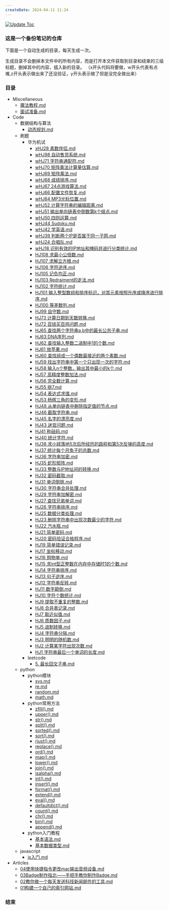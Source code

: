 ```yaml
---
createDate: 2024-04-11 11:24
---
```


[![Update Toc](https://github.com/nowscott/NowStrideUp/actions/workflows/toc.yml/badge.svg)](https://github.com/nowscott/NowStrideUp/actions/workflows/toc.yml)

### 这是一个备份笔记的仓库

下面是一个自动生成的目录，每天生成一次。

生成目录不会删掉本文件中的所有内容，而是打开本文件获取到目录和结束的三级标题，删掉其中的内容，插入新的目录。
（x开头代码将要做，w开头代表有点难,z开头表示做出来了还没验证，y开头表示做了但是没完全做出来）

### 目录

- Miscellaneous
  - [魔法教程.md](Miscellaneous%5C%E9%AD%94%E6%B3%95%E6%95%99%E7%A8%8B.md)
  - [面试准备.md](Miscellaneous%5C%E9%9D%A2%E8%AF%95%E5%87%86%E5%A4%87.md)
- Code
  - 数据结构与算法
    - [动态规划.md](Code%5C%E6%95%B0%E6%8D%AE%E7%BB%93%E6%9E%84%E4%B8%8E%E7%AE%97%E6%B3%95%5C%E5%8A%A8%E6%80%81%E8%A7%84%E5%88%92.md)
  - 刷题
    - 华为机试
      - [xHJ28 素数伴侣.md](Code%5C%E5%88%B7%E9%A2%98%5C%E5%8D%8E%E4%B8%BA%E6%9C%BA%E8%AF%95%5CxHJ28%20%E7%B4%A0%E6%95%B0%E4%BC%B4%E4%BE%A3.md)
      - [wHJ98 自动售货系统.md](Code%5C%E5%88%B7%E9%A2%98%5C%E5%8D%8E%E4%B8%BA%E6%9C%BA%E8%AF%95%5CwHJ98%20%E8%87%AA%E5%8A%A8%E5%94%AE%E8%B4%A7%E7%B3%BB%E7%BB%9F.md)
      - [wHJ71 字符串通配符.md](Code%5C%E5%88%B7%E9%A2%98%5C%E5%8D%8E%E4%B8%BA%E6%9C%BA%E8%AF%95%5CwHJ71%20%E5%AD%97%E7%AC%A6%E4%B8%B2%E9%80%9A%E9%85%8D%E7%AC%A6.md)
      - [wHJ70 矩阵乘法计算量估算.md](Code%5C%E5%88%B7%E9%A2%98%5C%E5%8D%8E%E4%B8%BA%E6%9C%BA%E8%AF%95%5CwHJ70%20%E7%9F%A9%E9%98%B5%E4%B9%98%E6%B3%95%E8%AE%A1%E7%AE%97%E9%87%8F%E4%BC%B0%E7%AE%97.md)
      - [wHJ69 矩阵乘法.md](Code%5C%E5%88%B7%E9%A2%98%5C%E5%8D%8E%E4%B8%BA%E6%9C%BA%E8%AF%95%5CwHJ69%20%E7%9F%A9%E9%98%B5%E4%B9%98%E6%B3%95.md)
      - [wHJ68 成绩排序.md](Code%5C%E5%88%B7%E9%A2%98%5C%E5%8D%8E%E4%B8%BA%E6%9C%BA%E8%AF%95%5CwHJ68%20%E6%88%90%E7%BB%A9%E6%8E%92%E5%BA%8F.md)
      - [wHJ67 24点游戏算法.md](Code%5C%E5%88%B7%E9%A2%98%5C%E5%8D%8E%E4%B8%BA%E6%9C%BA%E8%AF%95%5CwHJ67%2024%E7%82%B9%E6%B8%B8%E6%88%8F%E7%AE%97%E6%B3%95.md)
      - [wHJ66 配置文件恢复.md](Code%5C%E5%88%B7%E9%A2%98%5C%E5%8D%8E%E4%B8%BA%E6%9C%BA%E8%AF%95%5CwHJ66%20%E9%85%8D%E7%BD%AE%E6%96%87%E4%BB%B6%E6%81%A2%E5%A4%8D.md)
      - [wHJ64 MP3光标位置.md](Code%5C%E5%88%B7%E9%A2%98%5C%E5%8D%8E%E4%B8%BA%E6%9C%BA%E8%AF%95%5CwHJ64%20MP3%E5%85%89%E6%A0%87%E4%BD%8D%E7%BD%AE.md)
      - [wHJ52 计算字符串的编辑距离.md](Code%5C%E5%88%B7%E9%A2%98%5C%E5%8D%8E%E4%B8%BA%E6%9C%BA%E8%AF%95%5CwHJ52%20%E8%AE%A1%E7%AE%97%E5%AD%97%E7%AC%A6%E4%B8%B2%E7%9A%84%E7%BC%96%E8%BE%91%E8%B7%9D%E7%A6%BB.md)
      - [wHJ51 输出单向链表中倒数第k个结点.md](Code%5C%E5%88%B7%E9%A2%98%5C%E5%8D%8E%E4%B8%BA%E6%9C%BA%E8%AF%95%5CwHJ51%20%E8%BE%93%E5%87%BA%E5%8D%95%E5%90%91%E9%93%BE%E8%A1%A8%E4%B8%AD%E5%80%92%E6%95%B0%E7%AC%ACk%E4%B8%AA%E7%BB%93%E7%82%B9.md)
      - [wHJ50 四则运算.md](Code%5C%E5%88%B7%E9%A2%98%5C%E5%8D%8E%E4%B8%BA%E6%9C%BA%E8%AF%95%5CwHJ50%20%E5%9B%9B%E5%88%99%E8%BF%90%E7%AE%97.md)
      - [wHJ44 Sudoku.md](Code%5C%E5%88%B7%E9%A2%98%5C%E5%8D%8E%E4%B8%BA%E6%9C%BA%E8%AF%95%5CwHJ44%20Sudoku.md)
      - [wHJ42 学英语.md](Code%5C%E5%88%B7%E9%A2%98%5C%E5%8D%8E%E4%B8%BA%E6%9C%BA%E8%AF%95%5CwHJ42%20%E5%AD%A6%E8%8B%B1%E8%AF%AD.md)
      - [wHJ39 判断两个IP是否属于同一子网.md](Code%5C%E5%88%B7%E9%A2%98%5C%E5%8D%8E%E4%B8%BA%E6%9C%BA%E8%AF%95%5CwHJ39%20%E5%88%A4%E6%96%AD%E4%B8%A4%E4%B8%AAIP%E6%98%AF%E5%90%A6%E5%B1%9E%E4%BA%8E%E5%90%8C%E4%B8%80%E5%AD%90%E7%BD%91.md)
      - [wHJ24 合唱队.md](Code%5C%E5%88%B7%E9%A2%98%5C%E5%8D%8E%E4%B8%BA%E6%9C%BA%E8%AF%95%5CwHJ24%20%E5%90%88%E5%94%B1%E9%98%9F.md)
      - [wHJ18 识别有效的IP地址和掩码并进行分类统计.md](Code%5C%E5%88%B7%E9%A2%98%5C%E5%8D%8E%E4%B8%BA%E6%9C%BA%E8%AF%95%5CwHJ18%20%E8%AF%86%E5%88%AB%E6%9C%89%E6%95%88%E7%9A%84IP%E5%9C%B0%E5%9D%80%E5%92%8C%E6%8E%A9%E7%A0%81%E5%B9%B6%E8%BF%9B%E8%A1%8C%E5%88%86%E7%B1%BB%E7%BB%9F%E8%AE%A1.md)
      - [HJ108 求最小公倍数.md](Code%5C%E5%88%B7%E9%A2%98%5C%E5%8D%8E%E4%B8%BA%E6%9C%BA%E8%AF%95%5CHJ108%20%E6%B1%82%E6%9C%80%E5%B0%8F%E5%85%AC%E5%80%8D%E6%95%B0.md)
      - [HJ107 求解立方根.md](Code%5C%E5%88%B7%E9%A2%98%5C%E5%8D%8E%E4%B8%BA%E6%9C%BA%E8%AF%95%5CHJ107%20%E6%B1%82%E8%A7%A3%E7%AB%8B%E6%96%B9%E6%A0%B9.md)
      - [HJ106 字符逆序.md](Code%5C%E5%88%B7%E9%A2%98%5C%E5%8D%8E%E4%B8%BA%E6%9C%BA%E8%AF%95%5CHJ106%20%E5%AD%97%E7%AC%A6%E9%80%86%E5%BA%8F.md)
      - [HJ105 记负均正.md](Code%5C%E5%88%B7%E9%A2%98%5C%E5%8D%8E%E4%B8%BA%E6%9C%BA%E8%AF%95%5CHJ105%20%E8%AE%B0%E8%B4%9F%E5%9D%87%E6%AD%A3.md)
      - [HJ103 Redraiment的走法.md](Code%5C%E5%88%B7%E9%A2%98%5C%E5%8D%8E%E4%B8%BA%E6%9C%BA%E8%AF%95%5CHJ103%20Redraiment%E7%9A%84%E8%B5%B0%E6%B3%95.md)
      - [HJ102 字符统计.md](Code%5C%E5%88%B7%E9%A2%98%5C%E5%8D%8E%E4%B8%BA%E6%9C%BA%E8%AF%95%5CHJ102%20%E5%AD%97%E7%AC%A6%E7%BB%9F%E8%AE%A1.md)
      - [HJ101 输入整型数组和排序标识，对其元素按照升序或降序进行排序.md](Code%5C%E5%88%B7%E9%A2%98%5C%E5%8D%8E%E4%B8%BA%E6%9C%BA%E8%AF%95%5CHJ101%20%E8%BE%93%E5%85%A5%E6%95%B4%E5%9E%8B%E6%95%B0%E7%BB%84%E5%92%8C%E6%8E%92%E5%BA%8F%E6%A0%87%E8%AF%86%EF%BC%8C%E5%AF%B9%E5%85%B6%E5%85%83%E7%B4%A0%E6%8C%89%E7%85%A7%E5%8D%87%E5%BA%8F%E6%88%96%E9%99%8D%E5%BA%8F%E8%BF%9B%E8%A1%8C%E6%8E%92%E5%BA%8F.md)
      - [HJ100 等差数列.md](Code%5C%E5%88%B7%E9%A2%98%5C%E5%8D%8E%E4%B8%BA%E6%9C%BA%E8%AF%95%5CHJ100%20%E7%AD%89%E5%B7%AE%E6%95%B0%E5%88%97.md)
      - [HJ99 自守数.md](Code%5C%E5%88%B7%E9%A2%98%5C%E5%8D%8E%E4%B8%BA%E6%9C%BA%E8%AF%95%5CHJ99%20%E8%87%AA%E5%AE%88%E6%95%B0.md)
      - [HJ73 计算日期到天数转换.md](Code%5C%E5%88%B7%E9%A2%98%5C%E5%8D%8E%E4%B8%BA%E6%9C%BA%E8%AF%95%5CHJ73%20%E8%AE%A1%E7%AE%97%E6%97%A5%E6%9C%9F%E5%88%B0%E5%A4%A9%E6%95%B0%E8%BD%AC%E6%8D%A2.md)
      - [HJ72 百钱买百鸡问题.md](Code%5C%E5%88%B7%E9%A2%98%5C%E5%8D%8E%E4%B8%BA%E6%9C%BA%E8%AF%95%5CHJ72%20%E7%99%BE%E9%92%B1%E4%B9%B0%E7%99%BE%E9%B8%A1%E9%97%AE%E9%A2%98.md)
      - [HJ65 查找两个字符串a,b中的最长公共子串.md](Code%5C%E5%88%B7%E9%A2%98%5C%E5%8D%8E%E4%B8%BA%E6%9C%BA%E8%AF%95%5CHJ65%20%E6%9F%A5%E6%89%BE%E4%B8%A4%E4%B8%AA%E5%AD%97%E7%AC%A6%E4%B8%B2a%2Cb%E4%B8%AD%E7%9A%84%E6%9C%80%E9%95%BF%E5%85%AC%E5%85%B1%E5%AD%90%E4%B8%B2.md)
      - [HJ63 DNA序列.md](Code%5C%E5%88%B7%E9%A2%98%5C%E5%8D%8E%E4%B8%BA%E6%9C%BA%E8%AF%95%5CHJ63%20DNA%E5%BA%8F%E5%88%97.md)
      - [HJ62 查找输入整数二进制中1的个数.md](Code%5C%E5%88%B7%E9%A2%98%5C%E5%8D%8E%E4%B8%BA%E6%9C%BA%E8%AF%95%5CHJ62%20%E6%9F%A5%E6%89%BE%E8%BE%93%E5%85%A5%E6%95%B4%E6%95%B0%E4%BA%8C%E8%BF%9B%E5%88%B6%E4%B8%AD1%E7%9A%84%E4%B8%AA%E6%95%B0.md)
      - [HJ61 放苹果.md](Code%5C%E5%88%B7%E9%A2%98%5C%E5%8D%8E%E4%B8%BA%E6%9C%BA%E8%AF%95%5CHJ61%20%E6%94%BE%E8%8B%B9%E6%9E%9C.md)
      - [HJ60 查找组成一个偶数最接近的两个素数.md](Code%5C%E5%88%B7%E9%A2%98%5C%E5%8D%8E%E4%B8%BA%E6%9C%BA%E8%AF%95%5CHJ60%20%E6%9F%A5%E6%89%BE%E7%BB%84%E6%88%90%E4%B8%80%E4%B8%AA%E5%81%B6%E6%95%B0%E6%9C%80%E6%8E%A5%E8%BF%91%E7%9A%84%E4%B8%A4%E4%B8%AA%E7%B4%A0%E6%95%B0.md)
      - [HJ59 找出字符串中第一个只出现一次的字符.md](Code%5C%E5%88%B7%E9%A2%98%5C%E5%8D%8E%E4%B8%BA%E6%9C%BA%E8%AF%95%5CHJ59%20%E6%89%BE%E5%87%BA%E5%AD%97%E7%AC%A6%E4%B8%B2%E4%B8%AD%E7%AC%AC%E4%B8%80%E4%B8%AA%E5%8F%AA%E5%87%BA%E7%8E%B0%E4%B8%80%E6%AC%A1%E7%9A%84%E5%AD%97%E7%AC%A6.md)
      - [HJ58 输入n个整数，输出其中最小的k个.md](Code%5C%E5%88%B7%E9%A2%98%5C%E5%8D%8E%E4%B8%BA%E6%9C%BA%E8%AF%95%5CHJ58%20%E8%BE%93%E5%85%A5n%E4%B8%AA%E6%95%B4%E6%95%B0%EF%BC%8C%E8%BE%93%E5%87%BA%E5%85%B6%E4%B8%AD%E6%9C%80%E5%B0%8F%E7%9A%84k%E4%B8%AA.md)
      - [HJ57 高精度整数加法.md](Code%5C%E5%88%B7%E9%A2%98%5C%E5%8D%8E%E4%B8%BA%E6%9C%BA%E8%AF%95%5CHJ57%20%E9%AB%98%E7%B2%BE%E5%BA%A6%E6%95%B4%E6%95%B0%E5%8A%A0%E6%B3%95.md)
      - [HJ56 完全数计算.md](Code%5C%E5%88%B7%E9%A2%98%5C%E5%8D%8E%E4%B8%BA%E6%9C%BA%E8%AF%95%5CHJ56%20%E5%AE%8C%E5%85%A8%E6%95%B0%E8%AE%A1%E7%AE%97.md)
      - [HJ55 挑7.md](Code%5C%E5%88%B7%E9%A2%98%5C%E5%8D%8E%E4%B8%BA%E6%9C%BA%E8%AF%95%5CHJ55%20%E6%8C%917.md)
      - [HJ54 表达式求值.md](Code%5C%E5%88%B7%E9%A2%98%5C%E5%8D%8E%E4%B8%BA%E6%9C%BA%E8%AF%95%5CHJ54%20%E8%A1%A8%E8%BE%BE%E5%BC%8F%E6%B1%82%E5%80%BC.md)
      - [HJ53 杨辉三角的变形.md](Code%5C%E5%88%B7%E9%A2%98%5C%E5%8D%8E%E4%B8%BA%E6%9C%BA%E8%AF%95%5CHJ53%20%E6%9D%A8%E8%BE%89%E4%B8%89%E8%A7%92%E7%9A%84%E5%8F%98%E5%BD%A2.md)
      - [HJ48 从单向链表中删除指定值的节点.md](Code%5C%E5%88%B7%E9%A2%98%5C%E5%8D%8E%E4%B8%BA%E6%9C%BA%E8%AF%95%5CHJ48%20%E4%BB%8E%E5%8D%95%E5%90%91%E9%93%BE%E8%A1%A8%E4%B8%AD%E5%88%A0%E9%99%A4%E6%8C%87%E5%AE%9A%E5%80%BC%E7%9A%84%E8%8A%82%E7%82%B9.md)
      - [HJ46 截取字符串.md](Code%5C%E5%88%B7%E9%A2%98%5C%E5%8D%8E%E4%B8%BA%E6%9C%BA%E8%AF%95%5CHJ46%20%E6%88%AA%E5%8F%96%E5%AD%97%E7%AC%A6%E4%B8%B2.md)
      - [HJ45 名字的漂亮度.md](Code%5C%E5%88%B7%E9%A2%98%5C%E5%8D%8E%E4%B8%BA%E6%9C%BA%E8%AF%95%5CHJ45%20%E5%90%8D%E5%AD%97%E7%9A%84%E6%BC%82%E4%BA%AE%E5%BA%A6.md)
      - [HJ43 迷宫问题.md](Code%5C%E5%88%B7%E9%A2%98%5C%E5%8D%8E%E4%B8%BA%E6%9C%BA%E8%AF%95%5CHJ43%20%E8%BF%B7%E5%AE%AB%E9%97%AE%E9%A2%98.md)
      - [HJ41 称砝码.md](Code%5C%E5%88%B7%E9%A2%98%5C%E5%8D%8E%E4%B8%BA%E6%9C%BA%E8%AF%95%5CHJ41%20%E7%A7%B0%E7%A0%9D%E7%A0%81.md)
      - [HJ40 统计字符.md](Code%5C%E5%88%B7%E9%A2%98%5C%E5%8D%8E%E4%B8%BA%E6%9C%BA%E8%AF%95%5CHJ40%20%E7%BB%9F%E8%AE%A1%E5%AD%97%E7%AC%A6.md)
      - [HJ38 求小球落地5次后所经历的路程和第5次反弹的高度.md](Code%5C%E5%88%B7%E9%A2%98%5C%E5%8D%8E%E4%B8%BA%E6%9C%BA%E8%AF%95%5CHJ38%20%E6%B1%82%E5%B0%8F%E7%90%83%E8%90%BD%E5%9C%B05%E6%AC%A1%E5%90%8E%E6%89%80%E7%BB%8F%E5%8E%86%E7%9A%84%E8%B7%AF%E7%A8%8B%E5%92%8C%E7%AC%AC5%E6%AC%A1%E5%8F%8D%E5%BC%B9%E7%9A%84%E9%AB%98%E5%BA%A6.md)
      - [HJ37 统计每个月兔子的总数.md](Code%5C%E5%88%B7%E9%A2%98%5C%E5%8D%8E%E4%B8%BA%E6%9C%BA%E8%AF%95%5CHJ37%20%E7%BB%9F%E8%AE%A1%E6%AF%8F%E4%B8%AA%E6%9C%88%E5%85%94%E5%AD%90%E7%9A%84%E6%80%BB%E6%95%B0.md)
      - [HJ36 字符串加密.md](Code%5C%E5%88%B7%E9%A2%98%5C%E5%8D%8E%E4%B8%BA%E6%9C%BA%E8%AF%95%5CHJ36%20%E5%AD%97%E7%AC%A6%E4%B8%B2%E5%8A%A0%E5%AF%86.md)
      - [HJ35 蛇形矩阵.md](Code%5C%E5%88%B7%E9%A2%98%5C%E5%8D%8E%E4%B8%BA%E6%9C%BA%E8%AF%95%5CHJ35%20%E8%9B%87%E5%BD%A2%E7%9F%A9%E9%98%B5.md)
      - [HJ33 整数与IP地址间的转换.md](Code%5C%E5%88%B7%E9%A2%98%5C%E5%8D%8E%E4%B8%BA%E6%9C%BA%E8%AF%95%5CHJ33%20%E6%95%B4%E6%95%B0%E4%B8%8EIP%E5%9C%B0%E5%9D%80%E9%97%B4%E7%9A%84%E8%BD%AC%E6%8D%A2.md)
      - [HJ32 密码截取.md](Code%5C%E5%88%B7%E9%A2%98%5C%E5%8D%8E%E4%B8%BA%E6%9C%BA%E8%AF%95%5CHJ32%20%E5%AF%86%E7%A0%81%E6%88%AA%E5%8F%96.md)
      - [HJ31 单词倒排.md](Code%5C%E5%88%B7%E9%A2%98%5C%E5%8D%8E%E4%B8%BA%E6%9C%BA%E8%AF%95%5CHJ31%20%E5%8D%95%E8%AF%8D%E5%80%92%E6%8E%92.md)
      - [HJ30 字符串合并处理.md](Code%5C%E5%88%B7%E9%A2%98%5C%E5%8D%8E%E4%B8%BA%E6%9C%BA%E8%AF%95%5CHJ30%20%E5%AD%97%E7%AC%A6%E4%B8%B2%E5%90%88%E5%B9%B6%E5%A4%84%E7%90%86.md)
      - [HJ29 字符串加解密.md](Code%5C%E5%88%B7%E9%A2%98%5C%E5%8D%8E%E4%B8%BA%E6%9C%BA%E8%AF%95%5CHJ29%20%E5%AD%97%E7%AC%A6%E4%B8%B2%E5%8A%A0%E8%A7%A3%E5%AF%86.md)
      - [HJ27 查找兄弟单词.md](Code%5C%E5%88%B7%E9%A2%98%5C%E5%8D%8E%E4%B8%BA%E6%9C%BA%E8%AF%95%5CHJ27%20%E6%9F%A5%E6%89%BE%E5%85%84%E5%BC%9F%E5%8D%95%E8%AF%8D.md)
      - [HJ26 字符串排序.md](Code%5C%E5%88%B7%E9%A2%98%5C%E5%8D%8E%E4%B8%BA%E6%9C%BA%E8%AF%95%5CHJ26%20%E5%AD%97%E7%AC%A6%E4%B8%B2%E6%8E%92%E5%BA%8F.md)
      - [HJ25 数据分类处理.md](Code%5C%E5%88%B7%E9%A2%98%5C%E5%8D%8E%E4%B8%BA%E6%9C%BA%E8%AF%95%5CHJ25%20%E6%95%B0%E6%8D%AE%E5%88%86%E7%B1%BB%E5%A4%84%E7%90%86.md)
      - [HJ23 删除字符串中出现次数最少的字符.md](Code%5C%E5%88%B7%E9%A2%98%5C%E5%8D%8E%E4%B8%BA%E6%9C%BA%E8%AF%95%5CHJ23%20%E5%88%A0%E9%99%A4%E5%AD%97%E7%AC%A6%E4%B8%B2%E4%B8%AD%E5%87%BA%E7%8E%B0%E6%AC%A1%E6%95%B0%E6%9C%80%E5%B0%91%E7%9A%84%E5%AD%97%E7%AC%A6.md)
      - [HJ22 汽水瓶.md](Code%5C%E5%88%B7%E9%A2%98%5C%E5%8D%8E%E4%B8%BA%E6%9C%BA%E8%AF%95%5CHJ22%20%E6%B1%BD%E6%B0%B4%E7%93%B6.md)
      - [HJ21 简单密码.md](Code%5C%E5%88%B7%E9%A2%98%5C%E5%8D%8E%E4%B8%BA%E6%9C%BA%E8%AF%95%5CHJ21%20%E7%AE%80%E5%8D%95%E5%AF%86%E7%A0%81.md)
      - [HJ20 密码验证合格程序.md](Code%5C%E5%88%B7%E9%A2%98%5C%E5%8D%8E%E4%B8%BA%E6%9C%BA%E8%AF%95%5CHJ20%20%E5%AF%86%E7%A0%81%E9%AA%8C%E8%AF%81%E5%90%88%E6%A0%BC%E7%A8%8B%E5%BA%8F.md)
      - [HJ19 简单错误记录.md](Code%5C%E5%88%B7%E9%A2%98%5C%E5%8D%8E%E4%B8%BA%E6%9C%BA%E8%AF%95%5CHJ19%20%E7%AE%80%E5%8D%95%E9%94%99%E8%AF%AF%E8%AE%B0%E5%BD%95.md)
      - [HJ17 坐标移动.md](Code%5C%E5%88%B7%E9%A2%98%5C%E5%8D%8E%E4%B8%BA%E6%9C%BA%E8%AF%95%5CHJ17%20%E5%9D%90%E6%A0%87%E7%A7%BB%E5%8A%A8.md)
      - [HJ16 购物单.md](Code%5C%E5%88%B7%E9%A2%98%5C%E5%8D%8E%E4%B8%BA%E6%9C%BA%E8%AF%95%5CHJ16%20%E8%B4%AD%E7%89%A9%E5%8D%95.md)
      - [HJ15 求int型正整数在内存中存储时1的个数.md](Code%5C%E5%88%B7%E9%A2%98%5C%E5%8D%8E%E4%B8%BA%E6%9C%BA%E8%AF%95%5CHJ15%20%E6%B1%82int%E5%9E%8B%E6%AD%A3%E6%95%B4%E6%95%B0%E5%9C%A8%E5%86%85%E5%AD%98%E4%B8%AD%E5%AD%98%E5%82%A8%E6%97%B61%E7%9A%84%E4%B8%AA%E6%95%B0.md)
      - [HJ14 字符串排序.md](Code%5C%E5%88%B7%E9%A2%98%5C%E5%8D%8E%E4%B8%BA%E6%9C%BA%E8%AF%95%5CHJ14%20%E5%AD%97%E7%AC%A6%E4%B8%B2%E6%8E%92%E5%BA%8F.md)
      - [HJ13 句子逆序.md](Code%5C%E5%88%B7%E9%A2%98%5C%E5%8D%8E%E4%B8%BA%E6%9C%BA%E8%AF%95%5CHJ13%20%E5%8F%A5%E5%AD%90%E9%80%86%E5%BA%8F.md)
      - [HJ12 字符串反转.md](Code%5C%E5%88%B7%E9%A2%98%5C%E5%8D%8E%E4%B8%BA%E6%9C%BA%E8%AF%95%5CHJ12%20%E5%AD%97%E7%AC%A6%E4%B8%B2%E5%8F%8D%E8%BD%AC.md)
      - [HJ11 数字颠倒.md](Code%5C%E5%88%B7%E9%A2%98%5C%E5%8D%8E%E4%B8%BA%E6%9C%BA%E8%AF%95%5CHJ11%20%E6%95%B0%E5%AD%97%E9%A2%A0%E5%80%92.md)
      - [HJ10 字符个数统计.md](Code%5C%E5%88%B7%E9%A2%98%5C%E5%8D%8E%E4%B8%BA%E6%9C%BA%E8%AF%95%5CHJ10%20%E5%AD%97%E7%AC%A6%E4%B8%AA%E6%95%B0%E7%BB%9F%E8%AE%A1.md)
      - [HJ9 提取不重复的整数.md](Code%5C%E5%88%B7%E9%A2%98%5C%E5%8D%8E%E4%B8%BA%E6%9C%BA%E8%AF%95%5CHJ9%20%E6%8F%90%E5%8F%96%E4%B8%8D%E9%87%8D%E5%A4%8D%E7%9A%84%E6%95%B4%E6%95%B0.md)
      - [HJ8 合并表记录.md](Code%5C%E5%88%B7%E9%A2%98%5C%E5%8D%8E%E4%B8%BA%E6%9C%BA%E8%AF%95%5CHJ8%20%E5%90%88%E5%B9%B6%E8%A1%A8%E8%AE%B0%E5%BD%95.md)
      - [HJ7 取近似值.md](Code%5C%E5%88%B7%E9%A2%98%5C%E5%8D%8E%E4%B8%BA%E6%9C%BA%E8%AF%95%5CHJ7%20%E5%8F%96%E8%BF%91%E4%BC%BC%E5%80%BC.md)
      - [HJ6 质数因子.md](Code%5C%E5%88%B7%E9%A2%98%5C%E5%8D%8E%E4%B8%BA%E6%9C%BA%E8%AF%95%5CHJ6%20%E8%B4%A8%E6%95%B0%E5%9B%A0%E5%AD%90.md)
      - [HJ5 进制转换.md](Code%5C%E5%88%B7%E9%A2%98%5C%E5%8D%8E%E4%B8%BA%E6%9C%BA%E8%AF%95%5CHJ5%20%E8%BF%9B%E5%88%B6%E8%BD%AC%E6%8D%A2.md)
      - [HJ4 字符串分隔.md](Code%5C%E5%88%B7%E9%A2%98%5C%E5%8D%8E%E4%B8%BA%E6%9C%BA%E8%AF%95%5CHJ4%20%E5%AD%97%E7%AC%A6%E4%B8%B2%E5%88%86%E9%9A%94.md)
      - [HJ3 明明的随机数.md](Code%5C%E5%88%B7%E9%A2%98%5C%E5%8D%8E%E4%B8%BA%E6%9C%BA%E8%AF%95%5CHJ3%20%E6%98%8E%E6%98%8E%E7%9A%84%E9%9A%8F%E6%9C%BA%E6%95%B0.md)
      - [HJ2 计算某字符出现次数.md](Code%5C%E5%88%B7%E9%A2%98%5C%E5%8D%8E%E4%B8%BA%E6%9C%BA%E8%AF%95%5CHJ2%20%E8%AE%A1%E7%AE%97%E6%9F%90%E5%AD%97%E7%AC%A6%E5%87%BA%E7%8E%B0%E6%AC%A1%E6%95%B0.md)
      - [HJ1 字符串最后一个单词的长度.md](Code%5C%E5%88%B7%E9%A2%98%5C%E5%8D%8E%E4%B8%BA%E6%9C%BA%E8%AF%95%5CHJ1%20%E5%AD%97%E7%AC%A6%E4%B8%B2%E6%9C%80%E5%90%8E%E4%B8%80%E4%B8%AA%E5%8D%95%E8%AF%8D%E7%9A%84%E9%95%BF%E5%BA%A6.md)
    - leetcode
      - [5. 最长回文子串.md](Code%5C%E5%88%B7%E9%A2%98%5Cleetcode%5C5.%20%E6%9C%80%E9%95%BF%E5%9B%9E%E6%96%87%E5%AD%90%E4%B8%B2.md)
  - python
    - python模块
      - [sys.md](Code%5Cpython%5Cpython%E6%A8%A1%E5%9D%97%5Csys.md)
      - [re.md](Code%5Cpython%5Cpython%E6%A8%A1%E5%9D%97%5Cre.md)
      - [random.md](Code%5Cpython%5Cpython%E6%A8%A1%E5%9D%97%5Crandom.md)
      - [math.md](Code%5Cpython%5Cpython%E6%A8%A1%E5%9D%97%5Cmath.md)
    - python常用方法
      - [zfill().md](Code%5Cpython%5Cpython%E5%B8%B8%E7%94%A8%E6%96%B9%E6%B3%95%5Czfill%28%29.md)
      - [upper().md](Code%5Cpython%5Cpython%E5%B8%B8%E7%94%A8%E6%96%B9%E6%B3%95%5Cupper%28%29.md)
      - [str().md](Code%5Cpython%5Cpython%E5%B8%B8%E7%94%A8%E6%96%B9%E6%B3%95%5Cstr%28%29.md)
      - [split().md](Code%5Cpython%5Cpython%E5%B8%B8%E7%94%A8%E6%96%B9%E6%B3%95%5Csplit%28%29.md)
      - [sorted().md](Code%5Cpython%5Cpython%E5%B8%B8%E7%94%A8%E6%96%B9%E6%B3%95%5Csorted%28%29.md)
      - [sort().md](Code%5Cpython%5Cpython%E5%B8%B8%E7%94%A8%E6%96%B9%E6%B3%95%5Csort%28%29.md)
      - [rjust().md](Code%5Cpython%5Cpython%E5%B8%B8%E7%94%A8%E6%96%B9%E6%B3%95%5Crjust%28%29.md)
      - [replace().md](Code%5Cpython%5Cpython%E5%B8%B8%E7%94%A8%E6%96%B9%E6%B3%95%5Creplace%28%29.md)
      - [ord().md](Code%5Cpython%5Cpython%E5%B8%B8%E7%94%A8%E6%96%B9%E6%B3%95%5Cord%28%29.md)
      - [map().md](Code%5Cpython%5Cpython%E5%B8%B8%E7%94%A8%E6%96%B9%E6%B3%95%5Cmap%28%29.md)
      - [lower().md](Code%5Cpython%5Cpython%E5%B8%B8%E7%94%A8%E6%96%B9%E6%B3%95%5Clower%28%29.md)
      - [join().md](Code%5Cpython%5Cpython%E5%B8%B8%E7%94%A8%E6%96%B9%E6%B3%95%5Cjoin%28%29.md)
      - [isalpha().md](Code%5Cpython%5Cpython%E5%B8%B8%E7%94%A8%E6%96%B9%E6%B3%95%5Cisalpha%28%29.md)
      - [int().md](Code%5Cpython%5Cpython%E5%B8%B8%E7%94%A8%E6%96%B9%E6%B3%95%5Cint%28%29.md)
      - [insert().md](Code%5Cpython%5Cpython%E5%B8%B8%E7%94%A8%E6%96%B9%E6%B3%95%5Cinsert%28%29.md)
      - [format().md](Code%5Cpython%5Cpython%E5%B8%B8%E7%94%A8%E6%96%B9%E6%B3%95%5Cformat%28%29.md)
      - [extend().md](Code%5Cpython%5Cpython%E5%B8%B8%E7%94%A8%E6%96%B9%E6%B3%95%5Cextend%28%29.md)
      - [eval().md](Code%5Cpython%5Cpython%E5%B8%B8%E7%94%A8%E6%96%B9%E6%B3%95%5Ceval%28%29.md)
      - [defaultdict().md](Code%5Cpython%5Cpython%E5%B8%B8%E7%94%A8%E6%96%B9%E6%B3%95%5Cdefaultdict%28%29.md)
      - [count().md](Code%5Cpython%5Cpython%E5%B8%B8%E7%94%A8%E6%96%B9%E6%B3%95%5Ccount%28%29.md)
      - [chr().md](Code%5Cpython%5Cpython%E5%B8%B8%E7%94%A8%E6%96%B9%E6%B3%95%5Cchr%28%29.md)
      - [bin().md](Code%5Cpython%5Cpython%E5%B8%B8%E7%94%A8%E6%96%B9%E6%B3%95%5Cbin%28%29.md)
      - [append().md](Code%5Cpython%5Cpython%E5%B8%B8%E7%94%A8%E6%96%B9%E6%B3%95%5Cappend%28%29.md)
    - python入门教程
      - [基本语法.md](Code%5Cpython%5Cpython%E5%85%A5%E9%97%A8%E6%95%99%E7%A8%8B%5C%E5%9F%BA%E6%9C%AC%E8%AF%AD%E6%B3%95.md)
      - [基本数据类型.md](Code%5Cpython%5Cpython%E5%85%A5%E9%97%A8%E6%95%99%E7%A8%8B%5C%E5%9F%BA%E6%9C%AC%E6%95%B0%E6%8D%AE%E7%B1%BB%E5%9E%8B.md)
  - javascript
    - [js入门.md](Code%5Cjavascript%5Cjs%E5%85%A5%E9%97%A8.md)
- Articles
  - [04使用快捷指令更改mac输出音频设备.md](Articles%5C04%E4%BD%BF%E7%94%A8%E5%BF%AB%E6%8D%B7%E6%8C%87%E4%BB%A4%E6%9B%B4%E6%94%B9mac%E8%BE%93%E5%87%BA%E9%9F%B3%E9%A2%91%E8%AE%BE%E5%A4%87.md)
  - [03Badge制作指北——手把手教你制作Badge.md](Articles%5C03Badge%E5%88%B6%E4%BD%9C%E6%8C%87%E5%8C%97%E2%80%94%E2%80%94%E6%89%8B%E6%8A%8A%E6%89%8B%E6%95%99%E4%BD%A0%E5%88%B6%E4%BD%9CBadge.md)
  - [02教你做一个每天发送科技新闻邮件的工具.md](Articles%5C02%E6%95%99%E4%BD%A0%E5%81%9A%E4%B8%80%E4%B8%AA%E6%AF%8F%E5%A4%A9%E5%8F%91%E9%80%81%E7%A7%91%E6%8A%80%E6%96%B0%E9%97%BB%E9%82%AE%E4%BB%B6%E7%9A%84%E5%B7%A5%E5%85%B7.md)
  - [01构建一个自己的索引网站.md](Articles%5C01%E6%9E%84%E5%BB%BA%E4%B8%80%E4%B8%AA%E8%87%AA%E5%B7%B1%E7%9A%84%E7%B4%A2%E5%BC%95%E7%BD%91%E7%AB%99.md)
### 结束
